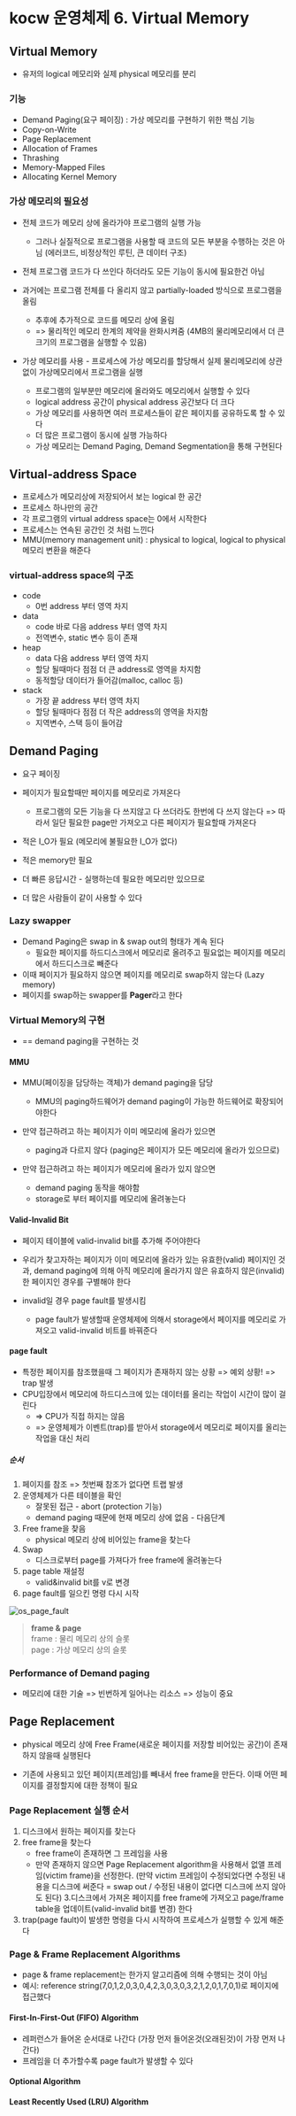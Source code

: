 # kocw 운영체제 6. Virtual Memory

## Virtual Memory
* 유저의 logical 메모리와 실제 physical 메모리를 분리


### 기능
* Demand Paging(요구 페이징) : 가상 메모리를 구현하기 위한 핵심 기능
* Copy-on-Write
* Page Replacement
* Allocation of Frames
* Thrashing
* Memory-Mapped Files
* Allocating Kernel Memory


### 가상 메모리의 필요성
* 전체 코드가 메모리 상에 올라가야 프로그램의 실행 가능
	* 그러나 실질적으로 프로그램을 사용할 때 코드의 모든 부분을 수행하는 것은 아님 (에러코드, 비정상적인 루틴, 큰 데이터 구조)
* 전체 프로그램 코드가 다 쓰인다 하더라도 모든 기능이 동시에 필요한건 아님

* 과거에는 프로그램 전체를 다 올리지 않고 partially-loaded 방식으로 프로그램을 올림
	* 추후에 추가적으로 코드를 메모리 상에 올림
	* => 물리적인 메모리 한계의 제약을 완화시켜줌 (4MB의 물리메모리에서 더 큰 크기의 프로그램을 실행할 수 있음)

* 가상 메모리를 사용 - 프로세스에 가상 메모리를 할당해서 실제 물리메모리에 상관없이 가상메모리에서 프로그램을 실행
	* 프로그램의 일부분만 메모리에 올라와도 메모리에서 실행할 수 있다
	* logical address 공간이 physical address 공간보다 더 크다
	* 가상 메모리를 사용하면 여러 프로세스들이 같은 페이지를 공유하도록 할 수 있다
	* 더 많은 프로그램이 동시에 실행 가능하다
	* 가상 메모리는 Demand Paging, Demand Segmentation을 통해 구현된다

## Virtual-address Space
* 프로세스가 메모리상에 저장되어서 보는 logical 한 공간
* 프로세스 하나만의 공간
* 각 프로그램의 virtual address space는 0에서 시작한다
* 프로세스는 연속된 공간인 것 처럼 느낀다
* MMU(memory management unit) : physical to logical, logical to physical 메모리 변환을 해준다

### virtual-address space의 구조
* code
	* 0번 address 부터 영역 차지
* data
	* code 바로 다음 address 부터 영역 차지
	* 전역변수, static 변수 등이 존재
* heap
	* data 다음 address 부터 영역 차지
	* 할당 될때마다 점점 더 큰 address로 영역을 차지함
	* 동적할당 데이터가 들어감(malloc, calloc 등)
* stack
	* 가장 끝 address 부터 영역 차지
	* 할당 될때마다 점점 더 작은 address의 영역을 차지함
	* 지역변수, 스택 등이 들어감



## Demand Paging
* 요구 페이징
* 페이지가 필요할때만 페이지를 메모리로 가져온다
	* 프로그램의 모든 기능을 다 쓰지않고 다 쓰더라도 한번에 다 쓰지 않는다 => 따라서 일단 필요한 page만 가져오고 다른 페이지가 필요할때 가져온다

* 적은 I_O가 필요 (메모리에 불필요한 I_O가 없다)
* 적은 memory만 필요
* 더 빠른 응답시간 - 실행하는데 필요한 메모리만 있으므로
* 더 많은 사람들이 같이 사용할 수 있다

### Lazy swapper
* Demand Paging은 swap in & swap out의 형태가 계속 된다
	* 필요한 페이지를 하드디스크에서 메모리로 올려주고 필요없는 페이지를 메모리에서 하드디스크로 빼준다
* 이때 페이지가 필요하지 않으면 페이지를 메모리로 swap하지 않는다 (Lazy memory)
* 페이지를 swap하는 swapper를 **Pager**라고 한다


### Virtual Memory의 구현
* == demand paging을 구현하는 것

#### MMU
* MMU(페이징을 담당하는 객체)가 demand paging을 담당
	* MMU의 paging하드웨어가 demand paging이 가능한 하드웨어로 확장되어야한다

* 만약 접근하려고 하는 페이지가 이미 메모리에 올라가 있으면
	* paging과 다르지 않다 (paging은 페이지가 모든 메모리에 올라가 있으므로)
* 만약 접근하려고 하는 페이지가 메모리에 올라가 있지 않으면
	* demand paging 동작을 해야함
	* storage로 부터 페이지를 메모리에 올려놓는다

#### Valid-Invalid Bit
* 페이지 테이블에 valid-invalid bit를 추가해 주어야한다
* 우리가 찾고자하는 페이지가 이미 메모리에 올라가 있는 유효한(valid) 페이지인 것과, demand paging에 의해 아직 메모리에 올라가지 않은 유효하지 않은(invalid)한 페이지인 경우를 구별해야 한다
 
* invalid일 경우 page fault를 발생시킴
	* page fault가 발생할때 운영체제에 의해서 storage에서 페이지를 메모리로 가져오고 valid-invalid 비트를 바꿔준다

#### page fault
* 특정한 페이지를 참조했을때 그 페이지가 존재하지 않는 상황 => 예외 상황! => trap 발생
* CPU입장에서 메모리에 하드디스크에 있는 데이터를 올리는 작업이 시간이 많이 걸린다
	* => CPU가 직접 하지는 않음
	* => 운영체제가 이벤트(trap)를 받아서 storage에서 메모리로 페이지를 올리는 작업을 대신 처리

##### 순서
1. 페이지를 참조 => 첫번째 참조가 없다면 트랩 발생
2. 운영체제가 다른 테이블을 확인
	* 잘못된 접근 - abort (protection 기능)
	* demand paging 때문에 현재 메모리 상에 없음 - 다음단계
3. Free frame을 찾음
	* physical 메모리 상에 비어있는 frame을 찾는다
4. Swap
	* 디스크로부터 page를 가져다가 free frame에 올려놓는다
5. page table 재설정
	* valid&invalid bit를 v로 변경
6. page fault를 일으킨 명령 다시 시작

![os_page_fault](https://user-images.githubusercontent.com/39546874/50515449-2e7ac900-0ae8-11e9-9e4e-3d3535a4c591.png)



> **frame & page**  
> frame : 물리 메모리 상의 슬롯  
> page : 가상 메모리 상의 슬롯  



### Performance of Demand paging
* 메모리에 대한 기술 => 빈번하게 일어나는 리소스 => 성능이 중요





## Page Replacement
* physical 메모리 상에 Free Frame(새로운 페이지를 저장할 비어있는 공간)이 존재 하지 않을때 실행된다

* 기존에 사용되고 있던 페이지(프레임)를 빼내서 free frame을 만든다. 이때 어떤 페이지를 결정할지에 대한 정책이 필요

### Page Replacement 실행 순서
1. 디스크에서 원하는 페이지를 찾는다
2. free frame을 찾는다
	* free frame이 존재하면 그 프레임을 사용
	* 만약 존재하지 않으면 Page Replacement algorithm을 사용해서 없앨 프레임(victim frame)을 선정한다. (만약 victim 프레임이 수정되었다면 수정된 내용을 디스크에 써준다 = swap out / 수정된 내용이 없다면 디스크에 쓰지 않아도 된다)
3.디스크에서 가져온 페이지를 free frame에 가져오고 page/frame table을 업데이트(valid-invalid bit를 변경) 한다
4. trap(page fault)이 발생한 명령을 다시 시작하여 프로세스가 실행할 수 있게 해준다


### Page & Frame Replacement Algorithms
* page & frame replacement는 한가지 알고리즘에 의해 수행되는 것이 아님
* 예시: reference string(7,0,1,2,0,3,0,4,2,3,0,3,0,3,2,1,2,0,1,7,0,1)로 페이지에 접근했다

#### First-In-First-Out (FIFO) Algorithm
* 레퍼런스가 들어온 순서대로 나간다 (가장 먼저 들어온것(오래된것)이 가장 먼저 나간다)
* 프레임을 더 추가할수록 page fault가 발생할 수 있다


#### Optional Algorithm 
#### Least Recently Used (LRU) Algorithm









